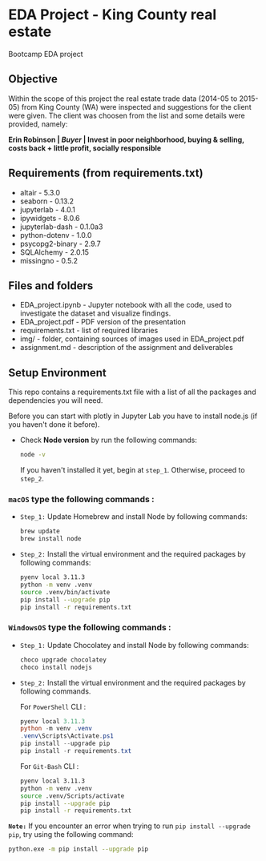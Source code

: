 
# EDA Project - King County real estate
Bootcamp EDA project


## Objective


Within the scope of this project the real estate trade data (2014-05 to 2015-05) from King County (WA) were inspected and suggestions for the client were given.
The client was choosen from the list and some details were provided, namely:

**Erin Robinson |	*Buyer*	|    Invest in poor neighborhood, buying & selling, costs back + little profit, socially responsible**


## Requirements (from requirements.txt)
- altair - 5.3.0
- seaborn - 0.13.2
- jupyterlab - 4.0.1
- ipywidgets - 8.0.6
- jupyterlab-dash - 0.1.0a3
- python-dotenv - 1.0.0
- psycopg2-binary - 2.9.7
- SQLAlchemy - 2.0.15
- missingno - 0.5.2

## Files and folders

- EDA_project.ipynb - Jupyter notebook with all the code, used to investigate the dataset and visualize findings.
- EDA_project.pdf - PDF version of the presentation
- requirements.txt - list of required libraries
- img/ - folder, containing sources of images used in EDA_project.pdf
- assignment.md - description of the assignment and deliverables



## Setup Environment
This repo contains a requirements.txt file with a list of all the packages and dependencies you will need.

Before you can start with plotly in Jupyter Lab you have to install node.js (if you haven't done it before).
- Check **Node version**  by run the following commands:
    ```sh
    node -v
    ```
    If you haven't installed it yet, begin at `step_1`. Otherwise, proceed to `step_2`.


### **`macOS`** type the following commands : 


- `Step_1:` Update Homebrew and install Node by following commands:
    ```sh
    brew update
    brew install node
    ```

- `Step_2:` Install the virtual environment and the required packages by following commands:

    ```BASH
    pyenv local 3.11.3
    python -m venv .venv
    source .venv/bin/activate
    pip install --upgrade pip
    pip install -r requirements.txt
    ```
### **`WindowsOS`** type the following commands :


- `Step_1:` Update Chocolatey and install Node by following commands:
    ```sh
    choco upgrade chocolatey
    choco install nodejs
    ```

- `Step_2:` Install the virtual environment and the required packages by following commands.

   For `PowerShell` CLI :

    ```PowerShell
    pyenv local 3.11.3
    python -m venv .venv
    .venv\Scripts\Activate.ps1
    pip install --upgrade pip
    pip install -r requirements.txt
    ```

    For `Git-Bash` CLI :
  
    ```BASH
    pyenv local 3.11.3
    python -m venv .venv
    source .venv/Scripts/activate
    pip install --upgrade pip
    pip install -r requirements.txt
    ```
 

 **`Note:`**
    If you encounter an error when trying to run `pip install --upgrade pip`, try using the following command:

   ```Bash
   python.exe -m pip install --upgrade pip
   ```
